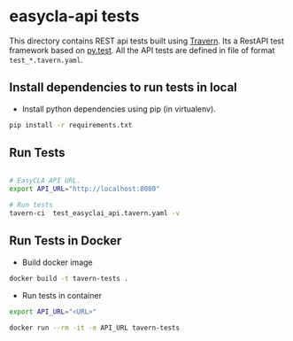 # easycla-api tests


This directory contains REST api tests built using [Travern](https://github.com/taverntesting/tavern). Its a RestAPI test framework based on [py.test](http://pytest.org/en/latest/). All the API tests are defined in file of format `test_*.tavern.yaml`.


## Install dependencies to run tests in local


- Install python dependencies using pip (in virtualenv).

```bash
pip install -r requirements.txt
```

## Run Tests

```bash

# EasyCLA API URL.
export API_URL="http://localhost:8080"

# Run tests
tavern-ci  test_easyclai_api.tavern.yaml -v 

```


## Run Tests in Docker

- Build docker image

```bash
docker build -t tavern-tests .
```
- Run tests in container

```bash
export API_URL="<URL>"

docker run --rm -it -e API_URL tavern-tests 

```


